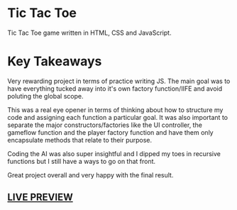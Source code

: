 # Tic Tac Toe

Tic Tac Toe game written in HTML, CSS and JavaScript.

# Key Takeaways

Very rewarding project in terms of practice writing JS. The main goal was to have everything tucked away into it's own factory function/IIFE and avoid poluting the global scope.

This was a real eye opener in terms of thinking about how to structure my code and assigning each function a particular goal. It was also important to separate the major constructors/factories like the UI controller, the gameflow function and the player factory function and have them only encapsulate methods that relate to their purpose.

Coding the AI was also super insightful and I dipped my toes in recursive functions but I still have a ways to go on that front.

Great project overall and very happy with the final result.

## [LIVE PREVIEW](https://blancpain.github.io/tic-tac-toe/)
